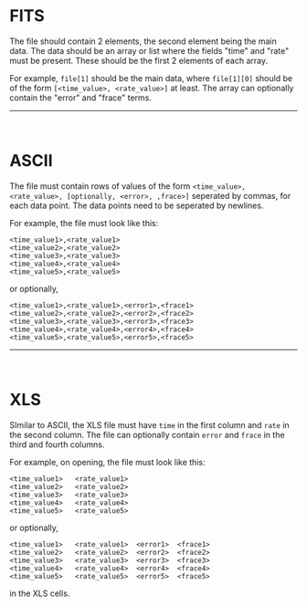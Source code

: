 # FITS
The file should contain 2 elements, the second element being the main data. The data should be an array or list where the fields "time" and "rate" must be present. These should be the first 2 elements of each array.

For example, ```file[1]``` should be the main data, where ```file[1][0]``` should be of the form ```[<time_value>, <rate_value>]``` at least. The array can optionally contain the "error" and "frace" terms.

-----
<br>

# ASCII
The file must contain rows of values of the form ```<time_value>, <rate_value>, [optionally, <error>, ,frace>]``` seperated by commas, for each data point. The data points need to be seperated by newlines.

For example, the file must look like this:

```
<time_value1>,<rate_value1>
<time_value2>,<rate_value2>
<time_value3>,<rate_value3>
<time_value4>,<rate_value4>
<time_value5>,<rate_value5>
```

or optionally,
```
<time_value1>,<rate_value1>,<error1>,<frace1>
<time_value2>,<rate_value2>,<error2>,<frace2>
<time_value3>,<rate_value3>,<error3>,<frace3>
<time_value4>,<rate_value4>,<error4>,<frace4>
<time_value5>,<rate_value5>,<error5>,<frace5>
```

-----
<br>

# XLS

SImilar to ASCII, the XLS file must have ```time``` in the first column and ```rate``` in the second column. The file can optionally contain ```error``` and ```frace``` in the third and fourth columns.

For example, on opening, the file must look like this:

```
<time_value1>   <rate_value1>
<time_value2>   <rate_value2>
<time_value3>   <rate_value3>
<time_value4>   <rate_value4>
<time_value5>   <rate_value5>
```

or optionally,
```
<time_value1>   <rate_value1>  <error1>  <frace1>
<time_value2>   <rate_value2>  <error2>  <frace2>
<time_value3>   <rate_value3>  <error3>  <frace3>
<time_value4>   <rate_value4>  <error4>  <frace4>
<time_value5>   <rate_value5>  <error5>  <frace5>
```

in the XLS cells.